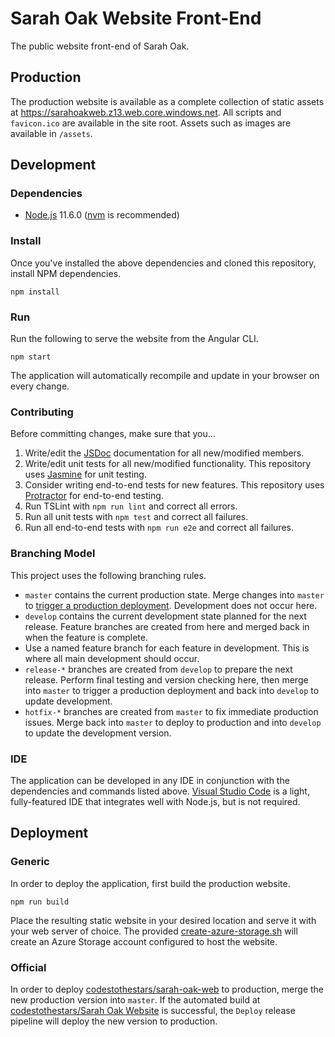 # Sarah Oak Website Front-End
The public website front-end of Sarah Oak.

## Production
The production website is available as a complete collection of static assets at <https://sarahoakweb.z13.web.core.windows.net>. All scripts and `favicon.ico` are available in the site root. Assets such as images are available in `/assets`.

## Development
### Dependencies
* [Node.js](https://nodejs.org) 11.6.0 ([nvm](https://github.com/creationix/nvm) is recommended)

### Install
Once you've installed the above dependencies and cloned this repository, install NPM dependencies.

```shell
npm install
```

### Run
Run the following to serve the website from the Angular CLI.

```shell
npm start
```

The application will automatically recompile and update in your browser on every change.

### Contributing
Before committing changes, make sure that you...
1. Write/edit the [JSDoc](http://usejsdoc.org) documentation for all new/modified members.
1. Write/edit unit tests for all new/modified functionality. This repository uses [Jasmine](https://jasmine.github.io/2.8/introduction) for unit testing.
1. Consider writing end-to-end tests for new features. This repository uses [Protractor](https://protractor.angular.io) for end-to-end testing.
1. Run TSLint with `npm run lint` and correct all errors.
1. Run all unit tests with `npm test` and correct all failures.
1. Run all end-to-end tests with `npm run e2e` and correct all failures.

### Branching Model
This project uses the following branching rules.
* `master` contains the current production state. Merge changes into `master` to [trigger a production deployment](#official). Development does not occur here.
* `develop` contains the current development state planned for the next release. Feature branches are created from here and merged back in when the feature is complete.
* Use a named feature branch for each feature in development. This is where all main development should occur.
* `release-*` branches are created from `develop` to prepare the next release. Perform final testing and version checking here, then merge into `master` to trigger a production deployment and back into `develop` to update development.
* `hotfix-*` branches are created from `master` to fix immediate production issues. Merge back into `master` to deploy to production and into `develop` to update the development version.

### IDE
The application can be developed in any IDE in conjunction with the dependencies and commands listed above. [Visual Studio Code](https://code.visualstudio.com) is a light, fully-featured IDE that integrates well with Node.js, but is not required.

## Deployment
### Generic
In order to deploy the application, first build the production website.

```shell
npm run build
```

Place the resulting static website in your desired location and serve it with your web server of choice. The provided [create-azure-storage.sh](./create-azure-storage.sh) will create an Azure Storage account configured to host the website.

### Official
In order to deploy [codestothestars/sarah-oak-web](.) to production, merge the new production version into `master`. If the automated build at [codestothestars/Sarah Oak Website](https://dev.azure.com/codestothestars/Sarah%20Oak%20Website) is successful, the `Deploy` release pipeline will deploy the new version to production.
